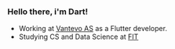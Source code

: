 ### Hello there, i'm Dart!
- Working at [Vantevo AS](https://www.vantevo.no/) as a Flutter developer.
- Studying CS and Data Science at [FIT](http://fit.univ.kiev.ua/en)

